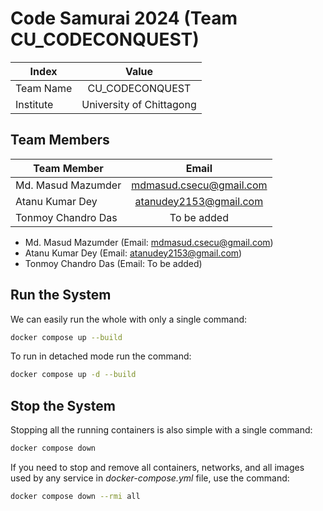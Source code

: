 # Code Samurai 2024 (Team CU_CODECONQUEST)

| Index              |  Value                     |
|--------------------|:--------------------------:|
| Team Name          |  CU_CODECONQUEST           |
| Institute          |  University of Chittagong  |


## Team Members

|  Team Member         |  Email                    |
|----------------------|:-------------------------:|
|  Md. Masud Mazumder  |  mdmasud.csecu@gmail.com  |
|  Atanu Kumar Dey     |  atanudey2153@gmail.com   |
|  Tonmoy Chandro Das  |  To be added              |
- Md. Masud Mazumder (Email: mdmasud.csecu@gmail.com)
- Atanu Kumar Dey (Email: atanudey2153@gmail.com)
- Tonmoy Chandro Das (Email: To be added)

## Run the System

We can easily run the whole with only a single command:
```bash
docker compose up --build
```

To run in detached mode run the command:
```bash
docker compose up -d --build
```

## Stop the System

Stopping all the running containers is also simple with a single command:
```bash
docker compose down
```

If you need to stop and remove all containers, networks, and all images used by any service in <em>docker-compose.yml</em> file, use the command:
```bash
docker compose down --rmi all
```
